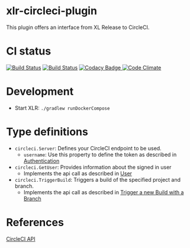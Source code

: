 # xlr-circleci-plugin

This plugin offers an interface from XL Release to CircleCI. 

# CI status #

[![Build Status][xlr-circleci-plugin-circleci-image]][xlr-circleci-plugin-circleci-url]
[![Build Status][xlr-circleci-plugin-travis-image]][xlr-circleci-plugin-travis-url]
[![Codacy Badge][xlr-circleci-plugin-codacy-image] ][xlr-circleci-plugin-codacy-url]
[![Code Climate][xlr-circleci-plugin-code-climate-image] ][xlr-circleci-plugin-code-climate-url]

[xlr-circleci-plugin-circleci-image]: https://circleci.com/gh/xebialabs-community/xlr-circleci-plugin.svg?style=shield
[xlr-circleci-plugin-circleci-url]: https://circleci.com/gh/xebialabs-community/xlr-circleci-plugin
[xlr-circleci-plugin-travis-image]: https://travis-ci.org/xebialabs-community/xlr-circleci-plugin.svg?branch=master
[xlr-circleci-plugin-travis-url]: https://travis-ci.org/xebialabs-community/xlr-circleci-plugin
[xlr-circleci-plugin-codacy-image]: https://api.codacy.com/project/badge/Grade/a76c515de76640fc9e1f282575382937
[xlr-circleci-plugin-codacy-url]: https://www.codacy.com/app/joris-dewinne/xlr-circleci-plugin
[xlr-circleci-plugin-code-climate-image]: https://codeclimate.com/github/xebialabs-community/xlr-circleci-plugin/badges/gpa.svg
[xlr-circleci-plugin-code-climate-url]: https://codeclimate.com/github/xebialabs-community/xlr-circleci-plugin

# Development #

* Start XLR: `./gradlew runDockerCompose`

# Type definitions #
+ `circleci.Server`: Defines your CircleCI endpoint to be used.
    + `username`: Use this property to define the token as described in [Authentication](https://circleci.com/docs/api/v1-reference/#authentication)
+ `circleci.GetUser`: Provides information about the signed in user
    + Implements the api call as described in [User](https://circleci.com/docs/api/v1-reference/#user)
+ `circleci.TriggerBuild`: Triggers a build of the specified project and branch.
    + Implements the api call as described in [Trigger a new Build with a Branch](https://circleci.com/docs/api/v1-reference/#new-build-branch)
    
# References #
[CircleCI API](https://circleci.com/docs/api/)


